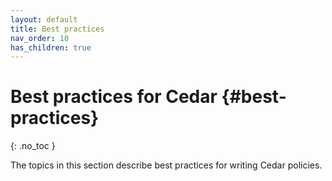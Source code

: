 ```yaml
---
layout: default
title: Best practices
nav_order: 10
has_children: true
---
```


# Best practices for Cedar {#best-practices}
{: .no_toc }

The topics in this section describe best practices for writing Cedar policies.
